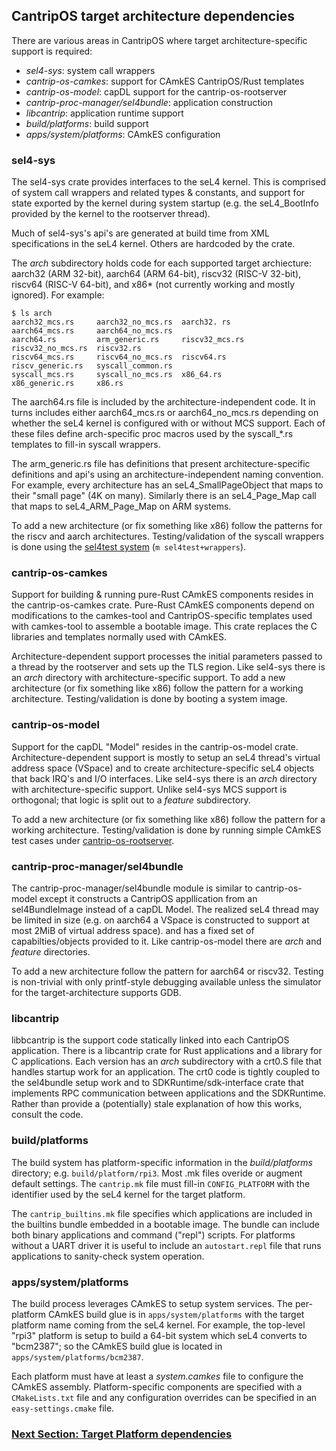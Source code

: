 
## CantripOS target architecture dependencies

There are various areas in CantripOS where target architecture-specific support is required:

- *sel4-sys*: system call wrappers
- *cantrip-os-camkes*: support for CAmkES CantripOS/Rust templates
- *cantrip-os-model*: capDL support for the cantrip-os-rootserver
- *cantrip-proc-manager/sel4bundle*: application construction
- *libcantrip*: application runtime support
- *build/platforms*: build support
- *apps/system/platforms*: CAmkES configuration

### sel4-sys

The sel4-sys crate provides interfaces to the seL4 kernel.
This is comprised of system call wrappers and related types & constants,
and support for state exported by the kernel during system startup
(e.g. the seL4_BootInfo provided by the kernel to the rootserver thread).

Much of sel4-sys's api's are generated at build time from XML specifications
in the seL4 kernel. Others are hardcoded by the crate.

The *arch* subdirectory holds code for each supported target archiecture:
aarch32 (ARM 32-bit), aarch64 (ARM 64-bit), riscv32 (RISC-V 32-bit),
riscv64 (RISC-V 64-bit), and x86* (not currently working and mostly ignored).
For example:

```shell
$ ls arch
aarch32_mcs.rs     aarch32_no_mcs.rs  aarch32. rs        aarch64_mcs.rs     aarch64_no_mcs.rs
aarch64.rs         arm_generic.rs     riscv32_mcs.rs     riscv32_no_mcs.rs  riscv32.rs
riscv64_mcs.rs     riscv64_no_mcs.rs  riscv64.rs         riscv_generic.rs   syscall_common.rs
syscall_mcs.rs     syscall_no_mcs.rs  x86_64.rs          x86_generic.rs     x86.rs
```

The aarch64.rs file is included by the architecture-independent code.
It in turns includes either aarch64_mcs.rs or aarch64_no_mcs.rs depending
on whether the seL4 kernel is configured with or without MCS support.
Each of these files define arch-specific proc macros used by the syscall_*.rs
templates to fill-in syscall wrappers.

The arm_generic.rs file has definitions that present architecture-specific
definitions and api's using an architecture-independent naming convention.
For example, every architecture has an seL4_SmallPageObject that maps
to their "small page" (4K on many). Similarly there is an seL4_Page_Map
call that maps to seL4_ARM_Page_Map on ARM systems.

To add a new architecture (or fix something like x86) follow the
patterns for the riscv and aarch architectures. Testing/validation of
the syscall wrappers is done using the [sel4test system](Testing.md)
(`m sel4test+wrappers`).

### cantrip-os-camkes

Support for building & running pure-Rust CAmkES components resides in the
cantrip-os-camkes crate.
Pure-Rust CAmkES components depend on modifications to the camkes-tool and
CantripOS-specific templates used with camkes-tool to assemble a bootable
image.
This crate replaces the C libraries and templates normally used with CAmkES.

Architecture-dependent support processes the initial parameters passed to
a thread by the rootserver and sets up the TLS region.
Like sel4-sys there is an *arch*
directory with architecture-specific support.
To add a new architecture (or fix something like x86) follow the pattern
for a working architecture. Testing/validation is done by booting a system
image.

### cantrip-os-model

Support for the capDL "Model" resides in the cantrip-os-model crate.
Architecture-dependent support is mostly to setup an seL4 thread's virtual
address space (VSpace) and to create architecture-specific seL4 objects
that back IRQ's and I/O interfaces.  Like sel4-sys there is an *arch*
directory with architecture-specific support. Unlike sel4-sys MCS support
is orthogonal; that logic is split out to a *feature* subdirectory.

To add a new architecture (or fix something like x86) follow the pattern
for a working architecture. Testing/validation is done by running simple
CAmkES test cases under [cantrip-os-rootserver](CantripRootserver.md).

### cantrip-proc-manager/sel4bundle

The cantrip-proc-manager/sel4bundle module is similar to cantrip-os-model
except it constructs a CantripOS appllication from an sel4BundleImage
instead of a capDL Model. The realized seL4 thread may be limited in size
(e.g. on aarch64 a VSpace is constructed to support at most 2MiB of virtual
address space).
and has a fixed set of capabilties/objects provided to it.
Like cantrip-os-model there are *arch* and *feature* directories.

To add a new architecture follow the pattern for aarch64 or riscv32.
Testing is non-trivial with only printf-style debugging available unless
the simulator for the target-architecture supports GDB.

### libcantrip

libbcantrip is the support code statically linked into each CantripOS
application. There is a libcantrip crate for Rust applications and a
library for C applications. Each version has an *arch* subdirectory
with a crt0.S file that handles startup work for an application.
The crt0 code is tightly coupled to the sel4bundle setup work and to
SDKRuntime/sdk-interface crate that implements RPC communication
between applications and the SDKRuntime.
Rather than provide a (potentially) stale explanation of how this
works, consult the code.

### build/platforms

The build system has platform-specific information in the *build/platforms*
directory; e.g. `build/platform/rpi3`. Most .mk files overide or augment
default settings. The `cantrip.mk` file must fill-in `CONFIG_PLATFORM` with
the identifier used by the seL4 kernel for the target platform.

The `cantrip_builtins.mk` file specifies which applications are included in the
builtins bundle embedded in a bootable image. The bundle can include both
binary applications and command ("repl") scripts. For platforms without
a UART driver it is useful to include an `autostart.repl` file that runs
applications to sanity-check system operation.

### apps/system/platforms

The build process leverages CAmkES to setup system services. The per-platform
CAmkES build glue is in `apps/system/platforms` with the target platform name
coming from the seL4 kernel. For example, the top-level "rpi3" platform
is setup to build a 64-bit system which seL4 converts to "bcm2387"; so the
CAmkES build glue is located in `apps/system/platforms/bcm2387`.

Each platform must have at least a *system.camkes* file to configure the
CAmkES assembly. Platform-specific components are specified with a `CMakeLists.txt`
file and any configuration overrides can be specified in an `easy-settings.cmake`
file.

### [Next Section: Target Platform dependencies](PlatformDependencies.md)
